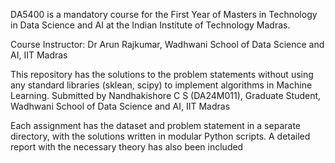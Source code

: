 DA5400 is a mandatory course for the First Year of Masters in Technology in Data Science and AI at the Indian Institute of Technology Madras. 

Course Instructor: Dr Arun Rajkumar, Wadhwani School of Data Science and AI, IIT Madras 

This repository has the solutions to the problem statements without using any standard libraries (sklean, scipy) to implement algorithms in Machine Learning. 
Submitted by Nandhakishore C S (DA24M011), Graduate Student, Wadhwani School of Data Science and AI, IIT Madras

Each assignment has the dataset and problem statement in a separate directory, with the solutions written in modular Python scripts. A detailed report with the necessary theory has also been included
